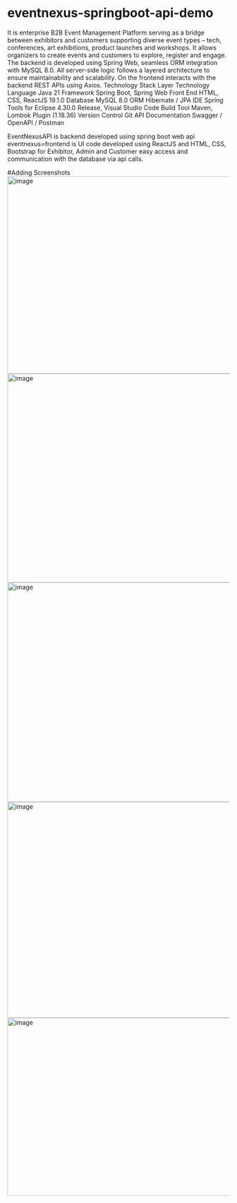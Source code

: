 # eventnexus-springboot-api-demo
It is enterprise B2B Event Management Platform serving as a bridge between exhibitors and customers supporting diverse event types – tech, conferences, art exhibitions, product launches and workshops. It allows organizers to create events and customers to explore, register and engage.
The backend is developed using Spring Web, seamless ORM integration with MySQL 8.0. All server-side logic follows a layered architecture to ensure maintainability and scalability. 
On the frontend interacts with the backend REST APIs using Axios.
Technology Stack
Layer	Technology
Language	Java 21
Framework	Spring Boot, Spring Web
Front End	HTML, CSS, ReactJS 19.1.0
Database	MySQL 8.0
ORM	Hibernate / JPA
IDE	Spring Tools for Eclipse 4.30.0 Release, Visual Studio Code
Build Tool	Maven, Lombok Plugin (1.18.36)
Version Control	Git
API Documentation	Swagger / OpenAPI / Postman

EventNexusAPI is backend developed using spring boot web api
eventnexus=frontend is UI code developed using ReactJS and HTML, CSS, Bootstrap for Exhibitor, Admin and Customer easy access and communication with the database via api calls. 

#Adding Screenshots
<img width="940" height="447" alt="image" src="https://github.com/user-attachments/assets/efe4ba0d-80a8-447e-9321-b082ce83e976" />
<img width="940" height="473" alt="image" src="https://github.com/user-attachments/assets/183a8ba1-1cb6-4e3f-9a29-e7df364e7b59" />
<img width="940" height="497" alt="image" src="https://github.com/user-attachments/assets/8b073b7a-1ce8-4222-9318-048f07cdd924" />
<img width="940" height="489" alt="image" src="https://github.com/user-attachments/assets/a3a49a0b-be86-4785-b538-89302a3fe042" />
<img width="940" height="403" alt="image" src="https://github.com/user-attachments/assets/b7e2be25-3e92-4a53-b59a-cb3569ca9dd8" />




